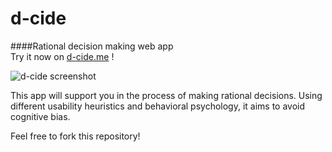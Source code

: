 # d-cide  

####Rational decision making web app  
Try it now on [d-cide.me](https://d-cide.me/) !  

![d-cide screenshot](https://s6.gifyu.com/images/d-cide_screenRecord.gif)

This app will support you in the process of making rational decisions.
Using different usability heuristics and behavioral psychology, it aims to avoid cognitive bias.  
  
Feel free to fork this repository!